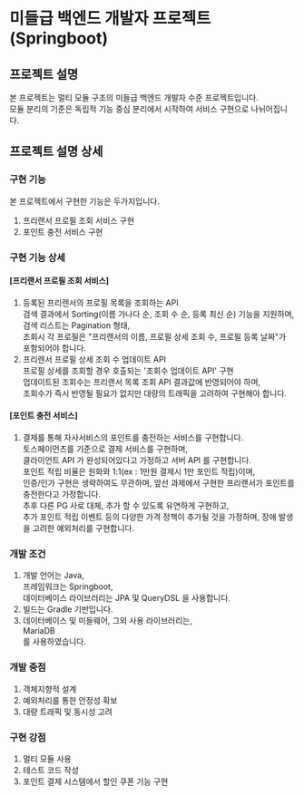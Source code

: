 # 미들급 백엔드 개발자 프로젝트 (Springboot)

## 프로젝트 설명
본 프로젝트는 멀티 모듈 구조의 미들급 백엔드 개발자 수준 프로젝트입니다.<br>
모듈 분리의 기준은 독립적 기능 중심 분리에서 시작하여 서비스 구현으로 나뉘어집니다.<br>

## 프로젝트 설명 상세
### 구현 기능
본 프로젝트에서 구현한 기능은 두가지입니다.<br>
1. 프리랜서 프로필 조회 서비스 구현
2. 포인트 충전 서비스 구현

### 구현 기능 상세
#### [프리랜서 프로필 조회 서비스]
1. 등록된 프리렌서의 프로필 목록을 조회하는 API<br>
검색 결과에서 Sorting(이름 가나다 순, 조회 수 순, 등록 최신 순) 기능을 지원하며,<br>
검색 리스트는 Pagination 형태,<br>
조회시 각 프로필은 "프리랜서의 이름, 프로필 상세 조회 수, 프로필 등록 날짜"가 포함되어야 합니다.
2. 프리렌서 프로필 상세 조회 수 업데이트 API<br>
프로필 상세를 조회할 경우 호출되는 '조회수 업데이트 API' 구현<br>
업데이트된 조회수는 프리랜서 목록 조회 API 결과값에 반영되어야 하며,<br>
조회수가 즉시 반영될 필요가 없지만 대량의 트래픽을 고려하여 구현해야 합니다.

#### [포인트 충전 서비스]
1. 결제를 통해 자사서비스의 포인트를 충전하는 서비스를 구현합니다.<br>
토스페이먼츠를 기준으로 결제 서비스를 구현하며,<br>
클라이언트 API 가 완성되어있다고 가정하고 서버 API 를 구현합니다.<br>
포인트 적립 비율은 원화와 1:1(ex : 1만원 결제시 1만 포인트 적립)이며,<br>
인증/인가 구현은 생략하여도 무관하며, 앞선 과제에서 구현한 프리랜서가 포인트를 충전한다고 가정합니다.<br>
추후 다른 PG 사로 대체, 추가 할 수 있도록 유연하게 구현하고,<br>
추가 포인트 적립 이벤트 등의 다양한 가격 정책이 추가될 것을 가정하며, 장애 발생을 고려한 예외처리를 구현합니다.

### 개발 조건
1. 개발 언어는 Java, <br>
프레임워크는 Springboot, <br>
데이터베이스 라이브러리는 JPA 및 QueryDSL 을 사용합니다.
2. 빌드는 Gradle 기반입니다.
3. 데이터베이스 및 미들웨어, 그외 사용 라이브러리는,<br>
MariaDB<br>
를 사용하였습니다.

### 개발 중점
1. 객체지향적 설계
2. 예외처리를 통한 안정성 확보
3. 대량 트래픽 및 동시성 고려

### 구현 강점
1. 멀티 모듈 사용
2. 테스트 코드 작성
3. 포인트 결제 시스템에서 할인 쿠폰 기능 구현
